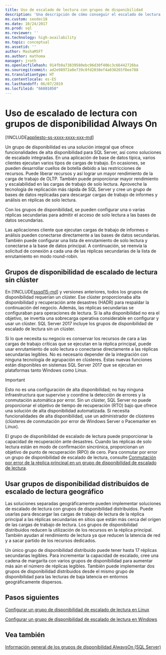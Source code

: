 ```yaml
---
title: Uso de escalado de lectura con grupos de disponibilidad
description: 'Una descripción de cómo conseguir el escalado de lectura cuando se usan grupos de disponibilidad Always On. '
ms.custom: seodec18
ms.date: 10/24/2017
ms.prod: sql
ms.reviewer: ''
ms.technology: high-availability
ms.topic: conceptual
ms.assetid: ''
author: MashaMSFT
ms.author: mathoma
manager: jroth
ms.openlocfilehash: 914fb9a73839580ebc96d30f406c3c66442726ba
ms.sourcegitcommit: ad2e98972a0e739c0fd2038ef4a030265f0ee788
ms.translationtype: HT
ms.contentlocale: es-ES
ms.lasthandoff: 06/07/2019
ms.locfileid: "66801050"
---
```

# <a name="use-read-scale-with-always-on-availability-groups"></a>Uso de escalado de lectura con grupos de disponibilidad Always On
[!INCLUDE[appliesto-ss-xxxx-xxxx-xxx-md](../../../includes/appliesto-ss-xxxx-xxxx-xxx-md.md)]

Un grupo de disponibilidad es una solución integral que ofrece funcionalidades de alta disponibilidad para SQL Server, así como soluciones de escalado integradas. En una aplicación de base de datos típica, varios clientes ejecutan varios tipos de cargas de trabajo. En ocasiones, se pueden desarrollar cuellos de botella debido a las restricciones de recursos. Puede liberar recursos y así lograr un mayor rendimiento de la carga de trabajo de OLTP. También puede proporcionar mayor rendimiento y escalabilidad en las cargas de trabajo de solo lectura. Aproveche la tecnología de replicación más rápida de SQL Server y cree un grupo de bases de datos replicadas para descargar cargas de trabajo de informes y análisis en réplicas de solo lectura.

Con los grupos de disponibilidad, se pueden configurar una o varias réplicas secundarias para admitir el acceso de solo lectura a las bases de datos secundarias.

Las aplicaciones cliente que ejecutan cargas de trabajo de informes o análisis pueden conectarse directamente a las bases de datos secundarias. También puede configurar una lista de enrutamiento de solo lectura y conectarse a la base de datos principal. A continuación, se reenvía la solicitud de conexión a cada una de las réplicas secundarias de la lista de enrutamiento en modo round-robin.

## <a name="read-scale-availability-groups-without-cluster"></a>Grupos de disponibilidad de escalado de lectura sin clúster

En [!INCLUDE[sssql15-md](../../../includes/sssql15-md.md)] y versiones anteriores, todos los grupos de disponibilidad requerían un clúster. Ese clúster proporcionaba alta disponibilidad y recuperación ante desastres (HADR) para respaldar la continuación del negocio. Además, las réplicas secundarias se configuraban para operaciones de lectura. Si la alta disponibilidad no era el objetivo, se invertía una sobrecarga operativa considerable en configurar y usar un clúster. SQL Server 2017 incluye los grupos de disponibilidad de escalado de lectura sin un clúster. 

Si lo que necesita su negocio es conservar los recursos de cara a las cargas de trabajo críticas que se ejecutan en la réplica principal, puede usar enrutamiento de solo lectura o conectarse directamente a las réplicas secundarias legibles. No es necesario depender de la integración con ninguna tecnología de agrupación en clústeres. Estas nuevas funciones están disponibles en sistemas SQL Server 2017 que se ejecutan en plataformas tanto Windows como Linux.

>[!IMPORTANT]
>Esto no es una configuración de alta disponibilidad; no hay ninguna infraestructura que supervise y coordine la detección de errores y la conmutación automática por error. Sin un clúster, SQL Server no puede proporcionar el objetivo de tiempo de recuperación (RTO) bajo que ofrece una solución de alta disponibilidad automatizada. Si necesita funcionalidades de alta disponibilidad, use un administrador de clústeres (clústeres de conmutación por error de Windows Server o Pacemarker en Linux).
>
>El grupo de disponibilidad de escalado de lectura puede proporcionar la capacidad de recuperación ante desastres. Cuando las réplicas de solo lectura están en modo de confirmación sincrónica, proporcionan un objetivo de punto de recuperación (RPO) de cero. Para conmutar por error un grupo de disponibilidad de escalado de lectura, consulte [Conmutación por error de la réplica principal en un grupo de disponibilidad de escalado de lectura](perform-a-planned-manual-failover-of-an-availability-group-sql-server.md#ReadScaleOutOnly).

## <a name="use-distributed-availability-groups-for-geographic-read-scale"></a>Usar grupos de disponibilidad distribuidos de escalado de lectura geográfico

Las soluciones separadas geográficamente pueden implementar soluciones de escalado de lectura con grupos de disponibilidad distribuidos. Puede usarlas para descargar las cargas de trabajo de lectura de la réplica principal a las réplicas secundarias en sitios que están más cerca del origen de las cargas de trabajo de lectura. Los grupos de disponibilidad distribuidos reducen la utilización de los recursos en la réplica principal. También ayudan al rendimiento de lectura ya que reducen la latencia de red y a sacar partido de los recursos dedicados.

Un único grupo de disponibilidad distribuido puede tener hasta 17 réplicas secundarias legibles. Para incrementar la capacidad de escalado, cree una cadena de margarita con varios grupos de disponibilidad para aumentar más aún el número de réplicas legibles. También puede implementar dos grupos de disponibilidad distribuidos desde el mismo grupo de disponibilidad para las lecturas de baja latencia en entornos geográficamente dispersos.




## <a name="next-steps"></a>Pasos siguientes

[Configurar un grupo de disponibilidad de escalado de lectura en Linux](../../../linux/sql-server-linux-availability-group-configure-rs.md)

[Configurar un grupo de disponibilidad de escalado de lectura en Windows](../../../database-engine/availability-groups/windows/configure-read-scale-availability-groups.md)

## <a name="see-also"></a>Vea también

 [Información general de los grupos de disponibilidad AlwaysOn &#40;SQL Server&#41;](../../../database-engine/availability-groups/windows/overview-of-always-on-availability-groups-sql-server.md)

